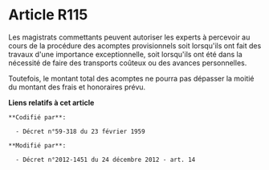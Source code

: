 # Article R115

Les magistrats commettants peuvent autoriser les experts à percevoir au cours de la procédure des acomptes provisionnels soit
lorsqu'ils ont fait des travaux d'une importance exceptionnelle, soit lorsqu'ils ont été dans la nécessité de faire des
transports coûteux ou des avances personnelles. 

Toutefois, le montant total des acomptes ne pourra pas dépasser la moitié du montant des frais et honoraires prévu.

**Liens relatifs à cet article**

	**Codifié par**:

	  - Décret n°59-318 du 23 février 1959

	**Modifié par**:

	  - Décret n°2012-1451 du 24 décembre 2012 - art. 14
